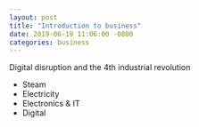 ```yaml
---
layout: post
title: "Introduction to business"
date: 2019-06-19 11:06:00 -0800
categories: business
---
```


Digital disruption and the 4th industrial revolution
* Steam 
* Electricity
* Electronics & IT
* Digital
